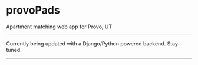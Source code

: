 # provoPads
Apartment matching web app for Provo, UT

**********
Currently being updated with a Django/Python powered backend.
Stay tuned.
**********
